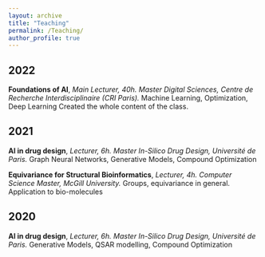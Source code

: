 ```yaml
---
layout: archive
title: "Teaching"
permalink: /Teaching/
author_profile: true
---
```



## 2022

**Foundations of AI**, *Main Lecturer, 40h.*
*Master Digital Sciences, Centre de Recherche Interdisciplinaire (CRI Paris).*
Machine Learning, Optimization, Deep Learning
Created the whole content of the class.

## 2021

**AI in drug design**, *Lecturer, 6h.*
*Master In-Silico Drug Design, Université de Paris.*
Graph Neural Networks, Generative Models, Compound Optimization

**Equivariance for Structural Bioinformatics**, *Lecturer, 4h.*
*Computer Science Master, McGill University.*
Groups, equivariance in general. Application to bio-molecules

## 2020

**AI in drug design**, *Lecturer, 6h.*
*Master In-Silico Drug Design, Université de Paris.*
Generative Models, QSAR modelling, Compound Optimization

